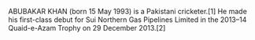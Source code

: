 ABUBAKAR KHAN (born 15 May 1993) is a Pakistani cricketer.[1] He made his first-class debut for Sui Northern Gas Pipelines Limited in the 2013–14 Quaid-e-Azam Trophy on 29 December 2013.[2]
